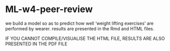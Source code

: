 # ML-w4-peer-review
 we build a model so as to predict how well ‘weight lifting exercises’ are performed by wearer.
 results are presented in the Rmd and HTML files.
 
 IF YOU CANNOT COMPILE/VISUALISE THE HTML FILE, RESULTS ARE ALSO PRESENTED IN THE PDF FILE
